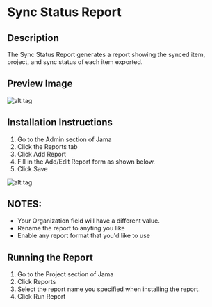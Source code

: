 # Sync Status Report

## Description 
The Sync Status Report generates a report showing the synced item, project, and sync status of each item exported.

## Preview Image
![alt tag](SyncStatusPreviewImage.png)


## Installation Instructions
1. Go to the Admin section of Jama
2. Click the Reports tab
3. Click Add Report
4. Fill in the Add/Edit Report form as shown below.
5. Click Save

![alt tag](SyncStatusReport_instructions.png)

## NOTES: 
- Your Organization field will have a different value.  
- Rename the report to anyting you like
- Enable any report format that you'd like to use

## Running the Report
1. Go to the Project section of Jama
2. Click Reports
3. Select the report name you specified when installing the report.
4. Click Run Report


